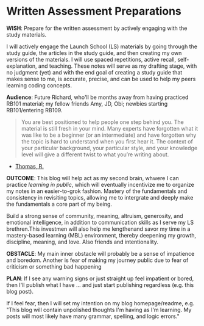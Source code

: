 # Written Assessment Preparations

**WISH**: Prepare for the written assessment by actively engaging with the study materials.

I will actively engage the Launch School (LS) materials by going through the study guide, the articles in the study guide, and then creating my own versions of the materials. I will use spaced repetitions, active recall, self-explanation, and teaching. These notes will serve as my drafting stage, with no judgment (yet) and with the end goal of creating a study guide that makes sense to me, is accurate, precise, and can be used to help my peers learning coding concepts.

**Audience**: Future Richard, who'll be months away from having practiced RB101 material; my fellow friends Amy, JD, Obi; newbies starting RB101/entering RB109.

> You are best positioned to help people one step behind you. The material is still fresh in your mind. Many experts have forgotten what it was like to be a beginner (or an intermediate) and have forgotten why the topic is hard to understand when you first hear it. The context of your particular background, your particular style, and your knowledge level will give a different twist to what you’re writing about.

- [Thomas, R.](https://medium.com/@racheltho/why-you-yes-you-should-blog-7d2544ac1045)


**OUTCOME**: This blog will help act as my second brain, whwere I can practice _learning in public_, which will eventually incentivize me to organize my notes in an easier-to-grok fashion. Mastery of the fundamentals and consistency in revisiting topics, allowing me to intergrate and deeply make the fundamentals a core part of my being.

Build a strong sense of community, meaning, altruism, generosity, and emotional intelligence, in addition to communication skills as I serve my LS brethren.This investmen will also help me lengthenand savor my time in a mastery-based learning (MBL) environment, thereby deepening my growth, discipline, meaning, and love. Also friends and intentionality.

**OBSTACLE**: My main inner obstacle will probably be a sense of impatience and boredom. Another is fear of making my journey public due to fear of criticism or something bad happening

**PLAN**: If I see any warning signs or just straight up feel impatient or bored, then I'll publish what I have ... and just start publishing regardless (e.g. this blog post).

If I feel fear, then I will set my intention on my blog homepage/readme, e.g. "This blog will contain unpolished thoughts I'm having as I'm learning. My posts will most likely have many grammar, spelling, and logic errors."
